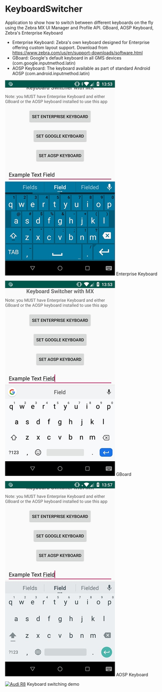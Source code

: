 # KeyboardSwitcher
Application to show how to switch between different keyboards on the fly using the Zebra MX UI Manager and Profile API.  GBoard, AOSP Keyboard, Zebra's Enterprise Keyboard

- Enterprise Keyboard: Zebra's own keyboard designed for Enterprise offering custom layout support.  Download from https://www.zebra.com/us/en/support-downloads/software.html
- GBoard: Google's default keyboard in all GMS devices (com.google.inputmethod.latin)
- AOSP Keyboard: The keyboard available as part of standard Android AOSP (com.android.inputmethod.latin)

![Enterprise Keyboard](https://raw.githubusercontent.com/darryncampbell/KeyboardSwitcher/master/screenshots/ekb.jpg)
Enterprise Keyboard

![GBoard](https://raw.githubusercontent.com/darryncampbell/KeyboardSwitcher/master/screenshots/gboard.jpg)
GBoard

![AOSP](https://raw.githubusercontent.com/darryncampbell/KeyboardSwitcher/master/screenshots/aosp.jpg)
AOSP Keyboard

[![Audi R8](http://img.youtube.com/vi/CbxTqthuK_M/0.jpg)](https://www.youtube.com/watch?v=CbxTqthuK_M "Keyboard Switcher")
Keyboard switching demo